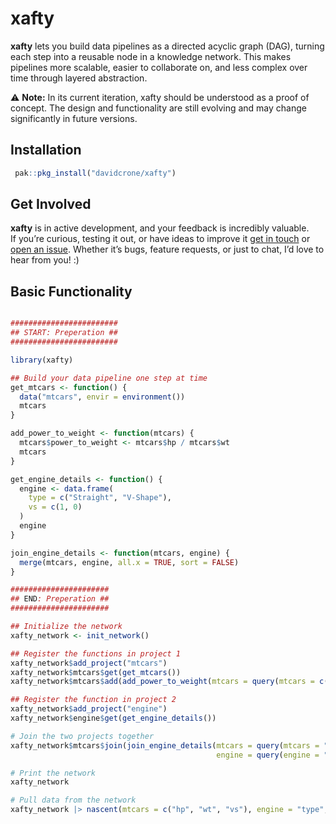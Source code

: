 
<!-- README.md is generated from README.Rmd. Please edit that file -->

# xafty

<!-- badges: start -->
<!-- badges: end -->

**xafty** lets you build data pipelines as a directed acyclic graph
(DAG), turning each step into a reusable node in a knowledge network.
This makes pipelines more scalable, easier to collaborate on, and less
complex over time through layered abstraction.

⚠️ **Note:** In its current iteration, xafty should be understood as a
proof of concept. The design and functionality are still evolving and
may change significantly in future versions.

## Installation

``` r
 pak::pkg_install("davidcrone/xafty")
```

## Get Involved

**xafty** is in active development, and your feedback is incredibly
valuable.  
If you’re curious, testing it out, or have ideas to improve it [get in
touch](mailto:davidjvcrone@gmail.com) or [open an
issue](https://github.com/davidcrone/xafty/issues). Whether it’s bugs,
feature requests, or just to chat, I’d love to hear from you! :)

## Basic Functionality

``` r

########################
## START: Preperation ##
########################

library(xafty)

## Build your data pipeline one step at time
get_mtcars <- function() {
  data("mtcars", envir = environment())
  mtcars
}

add_power_to_weight <- function(mtcars) {
  mtcars$power_to_weight <- mtcars$hp / mtcars$wt
  mtcars
}

get_engine_details <- function() {
  engine <- data.frame(
    type = c("Straight", "V-Shape"),
    vs = c(1, 0)
  )
  engine
}

join_engine_details <- function(mtcars, engine) {
  merge(mtcars, engine, all.x = TRUE, sort = FALSE)
}

######################
## END: Preperation ##
######################

## Initialize the network
xafty_network <- init_network()

## Register the functions in project 1
xafty_network$add_project("mtcars")
xafty_network$mtcars$get(get_mtcars())
xafty_network$mtcars$add(add_power_to_weight(mtcars = query(mtcars = c("hp", "wt"))))

## Register the function in project 2
xafty_network$add_project("engine")
xafty_network$engine$get(get_engine_details())

# Join the two projects together
xafty_network$mtcars$join(join_engine_details(mtcars = query(mtcars = "vs"),
                                              engine = query(engine = "vs")))

# Print the network
xafty_network

# Pull data from the network
xafty_network |> nascent(mtcars = c("hp", "wt", "vs"), engine = "type", mtcars = "power_to_weight")
 
```
